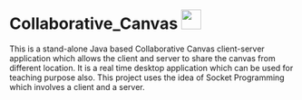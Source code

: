 # Collaborative_Canvas <img src="https://prezibase.com/wp-content/uploads/2018/08/whiteboard-animation-creative-online-whiteboard-presentation-maker-template-for-prezi.jpg" height=35 width=35>
This is a stand-alone Java based Collaborative Canvas client-server application which allows the client and server to share the canvas from different location. It is a real time desktop application which can be used for teaching purpose also. This project uses the idea of Socket Programming which involves a client and a server. 
